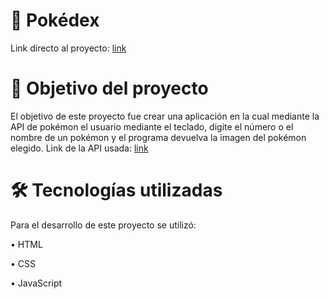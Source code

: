 # :star2:			Pokédex
Link directo al proyecto: [link]()


# 📝 Objetivo del proyecto
El objetivo de este proyecto fue crear una aplicación en la cual mediante la API de pokémon el usuario mediante el teclado, digite el número o el nombre de un pokémon y el programa devuelva la imagen del pokémon elegido. 
Link de la API usada: [link](https://pokeapi.co/)

# :hammer_and_wrench: Tecnologías utilizadas
Para el desarrollo de este proyecto se utilizó:

• HTML

• CSS

• JavaScript
